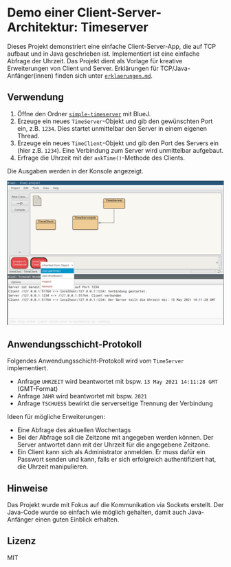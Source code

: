 # Demo einer Client-Server-Architektur: Timeserver

Dieses Projekt demonstriert eine einfache Client-Server-App, die auf TCP aufbaut und in Java geschrieben ist. Implementiert ist eine einfache Abfrage der Uhrzeit. Das Projekt dient als Vorlage für kreative Erweiterungen von Client und Server. Erklärungen für TCP/Java-Anfänger(innen) finden sich unter [`erklaerungen.md`](erklaerungen.md).

## Verwendung

1) Öffne den Ordner [`simple-timeserver`](simple-timeserver) mit BlueJ.
2) Erzeuge ein neues `TimeServer`-Objekt und gib den gewünschten Port ein, z.B. `1234`. Dies startet unmittelbar den Server in einem eigenen Thread.
3) Erzeuge ein neues `TimeClient`-Objekt und gib den Port des Servers ein (hier z.B. `1234`). Eine Verbindung zum Server wird unmittelbar aufgebaut.
4) Erfrage die Uhrzeit mit der `askTime()`-Methode des Clients.

Die Ausgaben werden in der Konsole angezeigt.

![CFG](misc/screenshot.png)

## Anwendungsschicht-Protokoll

Folgendes Anwendungsschicht-Protokoll wird vom `TimeServer` implementiert.
- Anfrage `UHRZEIT` wird beantwortet mit bspw. `13 May 2021 14:11:28 GMT` (GMT-Format)
- Anfrage `JAHR` wird beantwortet mit bspw. `2021`
- Anfrage `TSCHUESS` bewirkt die serverseitige Trennung der Verbindung

Ideen für mögliche Erweiterungen:
- Eine Abfrage des aktuellen Wochentags
- Bei der Abfrage soll die Zeitzone mit angegeben werden können. Der Server antwortet dann mit der Uhrzeit für die angegebene Zeitzone.
- Ein Client kann sich als Administrator anmelden. Er muss dafür ein Passwort senden und kann, falls er sich erfolgreich authentifiziert hat, die Uhrzeit manipulieren.

## Hinweise

Das Projekt wurde mit Fokus auf die Kommunikation via Sockets erstellt. Der Java-Code wurde so einfach wie möglich gehalten, damit auch Java-Anfänger einen guten Einblick erhalten.

## Lizenz

MIT